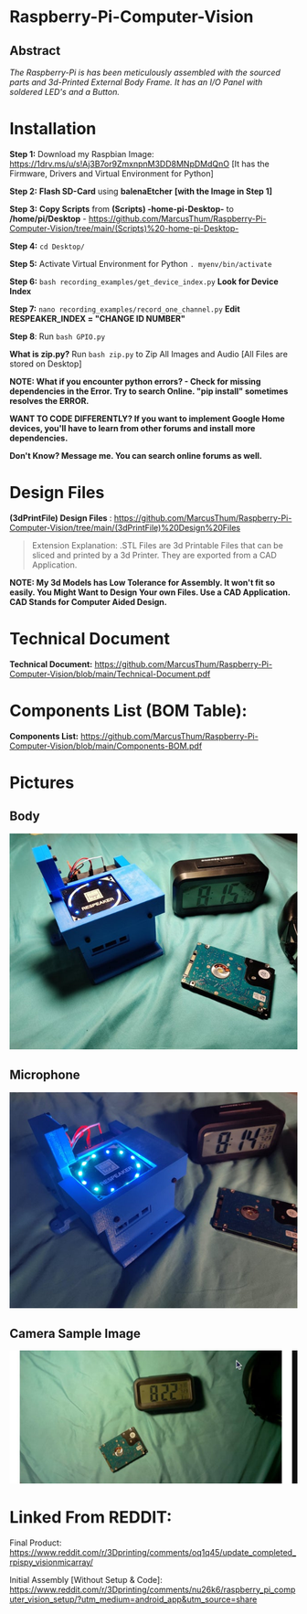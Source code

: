 # **Raspberry-Pi-Computer-Vision**

## **Abstract**

*The Raspberry-Pi is has been meticulously assembled with the sourced
parts and 3d-Printed External Body Frame. It has an I/O Panel with
soldered LED's and a Button.*

# Installation


**Step 1:** Download my Raspbian Image: https://1drv.ms/u/s!Aj3B7or9ZmxnpnM3DD8MNpDMdQnO [It has the Firmware, Drivers and Virtual Environment for Python]

**Step 2:** **Flash SD-Card** using **balenaEtcher** **[with the Image in Step 1]**

**Step 3:** **Copy Scripts** from **(Scripts) -home-pi-Desktop-** to **/home/pi/Desktop** - https://github.com/MarcusThum/Raspberry-Pi-Computer-Vision/tree/main/(Scripts)%20-home-pi-Desktop-

**Step 4:** ``` cd Desktop/ ```

**Step 5:** Activate Virtual Environment for Python ``` . myenv/bin/activate ```

**Step 6:** ```bash recording_examples/get_device_index.py``` **Look for Device Index**

**Step 7:** ```nano recording_examples/record_one_channel.py``` **Edit RESPEAKER_INDEX = "CHANGE ID NUMBER"**

**Step 8**: Run ``` bash GPIO.py ```

**What is zip.py?** Run ```bash zip.py``` to Zip All Images and Audio [All Files are stored on Desktop]

**NOTE: What if you encounter python errors? - Check for missing dependencies in the Error. Try to search Online. "pip install" sometimes resolves the ERROR.**

**WANT TO CODE DIFFERENTLY? If you want to implement Google Home devices, you'll have to learn from other forums and install more dependencies.**

**Don't Know? Message me. You can search online forums as well.**

# Design Files

**(3dPrintFile) Design Files** : https://github.com/MarcusThum/Raspberry-Pi-Computer-Vision/tree/main/(3dPrintFile)%20Design%20Files

> Extension Explanation: .STL Files are 3d Printable Files that can be sliced and printed by a 3d Printer. They are exported from a CAD Application.

**NOTE: My 3d Models has Low Tolerance for Assembly. It won't fit so easily. You Might Want to Design Your own Files. Use a CAD Application. CAD Stands for Computer Aided Design.**

# Technical Document

**Technical Document:** https://github.com/MarcusThum/Raspberry-Pi-Computer-Vision/blob/main/Technical-Document.pdf

# Components List (BOM Table):

**Components List:** https://github.com/MarcusThum/Raspberry-Pi-Computer-Vision/blob/main/Components-BOM.pdf


# Pictures
## Body
![](media/Final_2.jpg)
## Microphone
![](media/Mic.jpg)
## Camera Sample Image
![](media/Camera_1.jpg)


# Linked From REDDIT:
Final Product: https://www.reddit.com/r/3Dprinting/comments/oq1q45/update_completed_rpispy_visionmicarray/

Initial Assembly [Without Setup & Code]: https://www.reddit.com/r/3Dprinting/comments/nu26k6/raspberry_pi_computer_vision_setup/?utm_medium=android_app&utm_source=share
